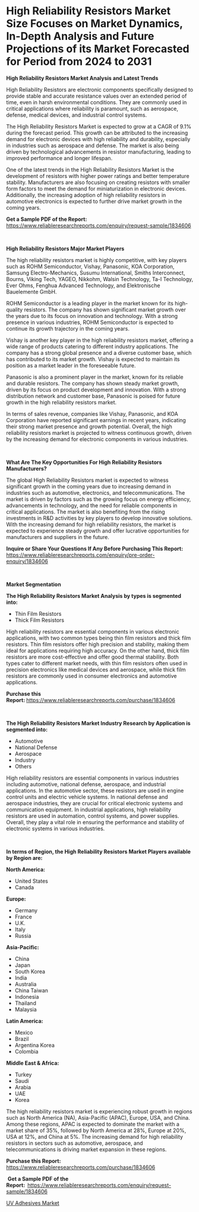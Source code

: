 <p><h1>High Reliability Resistors Market Size Focuses on Market Dynamics, In-Depth Analysis and Future Projections of its Market Forecasted for Period from 2024 to 2031</h1></p><p><strong>High Reliability Resistors Market Analysis and Latest Trends</strong></p>
<p><p>High Reliability Resistors are electronic components specifically designed to provide stable and accurate resistance values over an extended period of time, even in harsh environmental conditions. They are commonly used in critical applications where reliability is paramount, such as aerospace, defense, medical devices, and industrial control systems.</p><p>The High Reliability Resistors Market is expected to grow at a CAGR of 9.1% during the forecast period. This growth can be attributed to the increasing demand for electronic devices with high reliability and durability, especially in industries such as aerospace and defense. The market is also being driven by technological advancements in resistor manufacturing, leading to improved performance and longer lifespan.</p><p>One of the latest trends in the High Reliability Resistors Market is the development of resistors with higher power ratings and better temperature stability. Manufacturers are also focusing on creating resistors with smaller form factors to meet the demand for miniaturization in electronic devices. Additionally, the increasing adoption of high reliability resistors in automotive electronics is expected to further drive market growth in the coming years.</p></p>
<p><strong>Get a Sample PDF of the Report:&nbsp;</strong> <a href="https://www.reliableresearchreports.com/enquiry/request-sample/1834606">https://www.reliableresearchreports.com/enquiry/request-sample/1834606</a></p>
<p>&nbsp;</p>
<p><strong>High Reliability Resistors Major Market Players</strong></p>
<p><p>The high reliability resistors market is highly competitive, with key players such as ROHM Semiconductor, Vishay, Panasonic, KOA Corporation, Samsung Electro-Mechanics, Susumu International, Smiths Interconnect, Bourns, Viking Tech, YAGEO, Nikkohm, Walsin Technology, Ta-I Technology, Ever Ohms, Fenghua Advanced Technology, and Elektronische Bauelemente GmbH.</p><p>ROHM Semiconductor is a leading player in the market known for its high-quality resistors. The company has shown significant market growth over the years due to its focus on innovation and technology. With a strong presence in various industries, ROHM Semiconductor is expected to continue its growth trajectory in the coming years.</p><p>Vishay is another key player in the high reliability resistors market, offering a wide range of products catering to different industry applications. The company has a strong global presence and a diverse customer base, which has contributed to its market growth. Vishay is expected to maintain its position as a market leader in the foreseeable future.</p><p>Panasonic is also a prominent player in the market, known for its reliable and durable resistors. The company has shown steady market growth, driven by its focus on product development and innovation. With a strong distribution network and customer base, Panasonic is poised for future growth in the high reliability resistors market.</p><p>In terms of sales revenue, companies like Vishay, Panasonic, and KOA Corporation have reported significant earnings in recent years, indicating their strong market presence and growth potential. Overall, the high reliability resistors market is projected to witness continuous growth, driven by the increasing demand for electronic components in various industries.</p></p>
<p>&nbsp;</p>
<p><strong>What Are The Key Opportunities For High Reliability Resistors Manufacturers?</strong></p>
<p><p>The global High Reliability Resistors market is expected to witness significant growth in the coming years due to increasing demand in industries such as automotive, electronics, and telecommunications. The market is driven by factors such as the growing focus on energy efficiency, advancements in technology, and the need for reliable components in critical applications. The market is also benefiting from the rising investments in R&D activities by key players to develop innovative solutions. With the increasing demand for high reliability resistors, the market is expected to experience steady growth and offer lucrative opportunities for manufacturers and suppliers in the future.</p></p>
<p><strong>Inquire or Share Your Questions If Any Before Purchasing This Report:</strong> <a href="https://www.reliableresearchreports.com/enquiry/pre-order-enquiry/1834606">https://www.reliableresearchreports.com/enquiry/pre-order-enquiry/1834606</a></p>
<p>&nbsp;</p>
<p><strong>Market Segmentation</strong></p>
<p><strong>The High Reliability Resistors Market Analysis by types is segmented into:</strong></p>
<p><ul><li>Thin Film Resistors</li><li>Thick Film Resistors</li></ul></p>
<p><p>High reliability resistors are essential components in various electronic applications, with two common types being thin film resistors and thick film resistors. Thin film resistors offer high precision and stability, making them ideal for applications requiring high accuracy. On the other hand, thick film resistors are more cost-effective and offer good thermal stability. Both types cater to different market needs, with thin film resistors often used in precision electronics like medical devices and aerospace, while thick film resistors are commonly used in consumer electronics and automotive applications.</p></p>
<p><strong>Purchase this Report:&nbsp;</strong><a href="https://www.reliableresearchreports.com/purchase/1834606">https://www.reliableresearchreports.com/purchase/1834606</a></p>
<p>&nbsp;</p>
<p><strong>The High Reliability Resistors Market Industry Research by Application is segmented into:</strong></p>
<p><ul><li>Automotive</li><li>National Defense</li><li>Aerospace</li><li>Industry</li><li>Others</li></ul></p>
<p><p>High reliability resistors are essential components in various industries including automotive, national defense, aerospace, and industrial applications. In the automotive sector, these resistors are used in engine control units and electric vehicle systems. In national defense and aerospace industries, they are crucial for critical electronic systems and communication equipment. In industrial applications, high reliability resistors are used in automation, control systems, and power supplies. Overall, they play a vital role in ensuring the performance and stability of electronic systems in various industries.</p></p>
<p>&nbsp;</p>
<p><strong>In terms of Region, the High Reliability Resistors Market Players available by Region are:</strong></p>
<p>
    <p> <strong> North America: </strong>
        <ul>
            <li>United States</li>
            <li>Canada</li>
        </ul>
        </p> 
    <p> <strong> Europe: </strong>
        <ul>
            <li>Germany</li>
            <li>France</li>
            <li>U.K.</li>
            <li>Italy</li>
            <li>Russia</li>
        </ul>
        </p> 
    <p> <strong> Asia-Pacific: </strong>
        <ul>
            <li>China</li>
            <li>Japan</li>
            <li>South Korea</li>
            <li>India</li>
            <li>Australia</li>
            <li>China Taiwan</li>
            <li>Indonesia</li>
            <li>Thailand</li>
            <li>Malaysia</li>
        </ul>
        </p> 
    <p> <strong> Latin America: </strong>
        <ul>
            <li>Mexico</li>
            <li>Brazil</li>
            <li>Argentina Korea</li>
            <li>Colombia</li>
        </ul>
        </p> 
    <p> <strong> Middle East & Africa: </strong>
        <ul>
            <li>Turkey</li>
            <li>Saudi</li>
            <li>Arabia</li>
            <li>UAE</li>
            <li>Korea</li>
        </ul>
    </p>
    </p>
<p><p>The high reliability resistors market is experiencing robust growth in regions such as North America (NA), Asia-Pacific (APAC), Europe, USA, and China. Among these regions, APAC is expected to dominate the market with a market share of 35%, followed by North America at 28%, Europe at 20%, USA at 12%, and China at 5%. The increasing demand for high reliability resistors in sectors such as automotive, aerospace, and telecommunications is driving market expansion in these regions.</p></p>
<p><strong>Purchase this Report: </strong><a href="https://www.reliableresearchreports.com/purchase/1834606">https://www.reliableresearchreports.com/purchase/1834606</a></p>
<p>&nbsp;<strong>Get a Sample PDF of the Report:&nbsp;&nbsp;</strong><a href="https://www.reliableresearchreports.com/enquiry/request-sample/1834606">https://www.reliableresearchreports.com/enquiry/request-sample/1834606</a></p>
<p><strong></strong></p>
<p><p><a href="https://boundless-drawbridge-702.notion.site/UV-Adhesives-Market-Offer-Valuable-Insights-into-Market-Size-Market-Share-Market-Trends-and-Proje-0e0f26ac26884af3ac689a06c15da793">UV Adhesives Market</a></p></p>